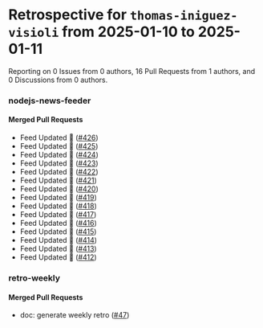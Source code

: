 # Retrospective for `thomas-iniguez-visioli` from 2025-01-10 to 2025-01-11

Reporting on 0 Issues from 0 authors, 16 Pull Requests from 1 authors, and 0 Discussions from 0 authors.


### nodejs-news-feeder

#### Merged Pull Requests

- Feed Updated 🍿 ([#426](https://github.com/thomas-iniguez-visioli/nodejs-news-feeder/pull/426))
- Feed Updated 🍿 ([#425](https://github.com/thomas-iniguez-visioli/nodejs-news-feeder/pull/425))
- Feed Updated 🍿 ([#424](https://github.com/thomas-iniguez-visioli/nodejs-news-feeder/pull/424))
- Feed Updated 🍿 ([#423](https://github.com/thomas-iniguez-visioli/nodejs-news-feeder/pull/423))
- Feed Updated 🍿 ([#422](https://github.com/thomas-iniguez-visioli/nodejs-news-feeder/pull/422))
- Feed Updated 🍿 ([#421](https://github.com/thomas-iniguez-visioli/nodejs-news-feeder/pull/421))
- Feed Updated 🍿 ([#420](https://github.com/thomas-iniguez-visioli/nodejs-news-feeder/pull/420))
- Feed Updated 🍿 ([#419](https://github.com/thomas-iniguez-visioli/nodejs-news-feeder/pull/419))
- Feed Updated 🍿 ([#418](https://github.com/thomas-iniguez-visioli/nodejs-news-feeder/pull/418))
- Feed Updated 🍿 ([#417](https://github.com/thomas-iniguez-visioli/nodejs-news-feeder/pull/417))
- Feed Updated 🍿 ([#416](https://github.com/thomas-iniguez-visioli/nodejs-news-feeder/pull/416))
- Feed Updated 🍿 ([#415](https://github.com/thomas-iniguez-visioli/nodejs-news-feeder/pull/415))
- Feed Updated 🍿 ([#414](https://github.com/thomas-iniguez-visioli/nodejs-news-feeder/pull/414))
- Feed Updated 🍿 ([#413](https://github.com/thomas-iniguez-visioli/nodejs-news-feeder/pull/413))
- Feed Updated 🍿 ([#412](https://github.com/thomas-iniguez-visioli/nodejs-news-feeder/pull/412))

### retro-weekly

#### Merged Pull Requests

- doc: generate weekly retro ([#47](https://github.com/thomas-iniguez-visioli/retro-weekly/pull/47))